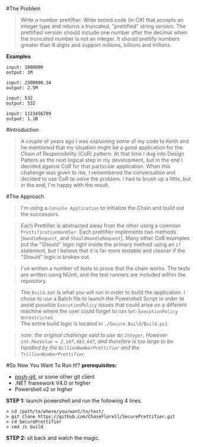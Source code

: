 #The Problem

> Write a number prettifier: Write tested code (in C#) that accepts an integer type and returns a truncated, "prettified" string version. The prettified version should include one number after the decimal when the truncated number is not an integer. It should prettify numbers greater than 6 digits and support millions, billions and trillions.

**Examples**

    input: 1000000
    output: 1M
 
    input: 2500000.34
    output: 2.5M
 
    input: 532
    output: 532
 
    input: 1123456789
    output: 1.1B

#Introduction

> A couple of years ago I was explaining some of my code to Keith and he mentioned that my situation might be a good application for the Chain of Responsibility (CoR) pattern. At that time I dug into Design Patters as the next logical step in my development, but in the end I decided against CoR for that particular application. When this challenge was given to me, I remembered the conversation and decided to use CoR to solve the problem. I had to brush up a little, but in the end, I'm happy with the result.

#The Approach

> I'm using a `Console Application` to initialize the Chain and build out the successors.

> Each Prettifier is abstracted away from the other using a common `PrettificationHandler`. Each prettifier implements two methods [`HandleRequest`, and `ShouldHandleRequest`]. Many other CoR examples put the "Should" logic right inside the primary method using an `if` statement, but I believe that it is far more testable and cleaner if the "Should" logic is broken out.

> I've written a number of tests to prove that the chain works. The tests are written using NUnit, and the test runners are included within the repository.

> The `Build.bat` is what you will run in order to build the application. I chose to use a Batch file to launch the Powershell Script in order to avoid possible `ExecutionPolicy` issues that could arise on a different machine where the user could forget to run `Set-ExecutionPolicy Unrestricted`.  
> The entire build logic is located in `./Secure.Build/Build.ps1`.

> *note: the original challenge said to use an `Integer`, However `int.MaxValue = 2,147,483,647`, and therefore is too large to be handled by the `BillionNumberPrettifier` and the `TrillionNumberPrettifier`.*

#So Now You Want To Run It!?
**prerequisites:** 

  - [posh-git](https://github.com/dahlbyk/posh-git "posh-git"), or some other git client  
  - .NET framework V4.0 or higher
  - Powershell v2 or higher

**STEP 1:** launch powershell and run the following 4 lines.

    > cd /path/to/where/you/want/to/test/
    > git clone https://github.com/ChaseFlorell/SecurePrettifier.git
    > cd SecurePrettifier
    > cmd /c build

**STEP 2:** sit back and watch the magic.